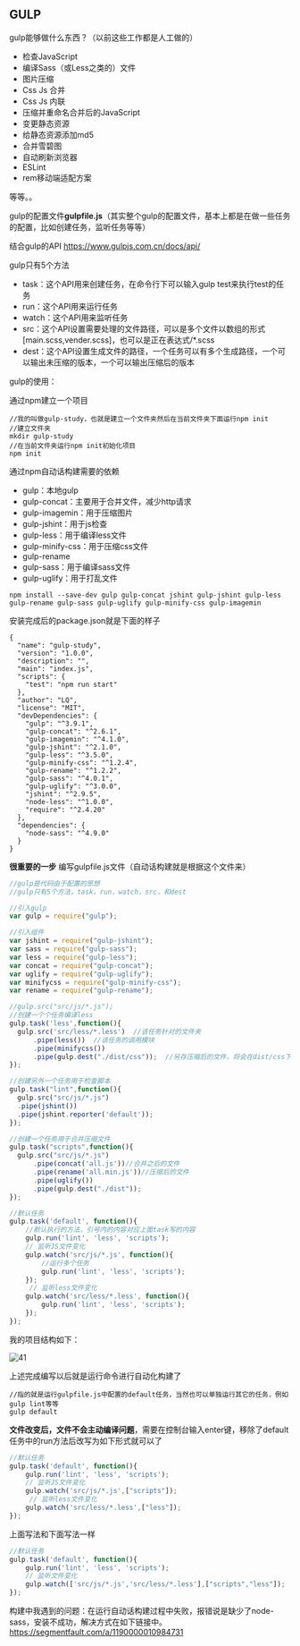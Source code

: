 ## GULP

gulp能够做什么东西？（以前这些工作都是人工做的）

 - 检查JavaScript
 - 编译Sass（或Less之类的）文件
 - 图片压缩
 - Css Js 合并
 - Css Js 内联
 - 压缩并重命名合并后的JavaScript
 - 变更静态资源
 - 给静态资源添加md5
 - 合并雪碧图
 - 自动刷新浏览器
 - ESLint 
 - rem移动端适配方案 

 等等。。

gulp的配置文件**gulpfile.js**（其实整个gulp的配置文件，基本上都是在做一些任务的配置，比如创建任务，监听任务等等）

 结合gulp的API https://www.gulpjs.com.cn/docs/api/

 gulp只有5个方法

 - task：这个API用来创建任务，在命令行下可以输入gulp test来执行test的任务
 - run：这个API用来运行任务
 - watch：这个API用来监听任务
 - src：这个API设置需要处理的文件路径，可以是多个文件以数组的形式[main.scss,vender.scss]，也可以是正在表达式/*.scss
 - dest：这个API设置生成文件的路径，一个任务可以有多个生成路径，一个可以输出未压缩的版本，一个可以输出压缩后的版本

gulp的使用：

 通过npm建立一个项目

 ```
 //我的叫做gulp-study，也就是建立一个文件夹然后在当前文件夹下面运行npm init
 //建立文件夹
 mkdir gulp-study
 //在当前文件夹运行npm init初始化项目
 npm init
 ```

 通过npm自动话构建需要的依赖

 - gulp：本地gulp
 - gulp-concat：主要用于合并文件，减少http请求
 - gulp-imagemin：用于压缩图片
 - gulp-jshint：用于js检查
 - gulp-less：用于编译less文件
 - gulp-minify-css：用于压缩css文件
 - gulp-rename
 - gulp-sass：用于编译sass文件
 - gulp-uglify：用于打乱文件

 ```
 npm install --save-dev gulp gulp-concat jshint gulp-jshint gulp-less gulp-rename gulp-sass gulp-uglify gulp-minify-css gulp-imagemin
 ```

 安装完成后的package.json就是下面的样子

 ```properties
 {
   "name": "gulp-study",
   "version": "1.0.0",
   "description": "",
   "main": "index.js",
   "scripts": {
     "test": "npm run start"
   },
   "author": "LQ",
   "license": "MIT",
   "devDependencies": {
     "gulp": "^3.9.1",
     "gulp-concat": "^2.6.1",
     "gulp-imagemin": "^4.1.0",
     "gulp-jshint": "^2.1.0",
     "gulp-less": "^3.5.0",
     "gulp-minify-css": "^1.2.4",
     "gulp-rename": "^1.2.2",
     "gulp-sass": "^4.0.1",
     "gulp-uglify": "^3.0.0",
     "jshint": "^2.9.5",
     "node-less": "^1.0.0",
     "require": "^2.4.20"
   },
   "dependencies": {
     "node-sass": "^4.9.0"
   }
 }
 ```

 **很重要的一步** 编写gulpfile.js文件（自动话构建就是根据这个文件来）

 ```javascript
 //gulp是代码由于配置的思想
 //gulp只有5个方法，task，run，watch，src，和dest
 
 //引入gulp
 var gulp = require("gulp");
 
 //引入组件
 var jshint = require("gulp-jshint");
 var sass = require("gulp-sass");
 var less = require("gulp-less");
 var concat = require("gulp-concat");
 var uglify = require("gulp-uglify");
 var minifycss = require("gulp-minify-css");
 var rename = require("gulp-rename");
 
 //gulp.src("src/js/*.js");
 //创建一个个任务编译less
 gulp.task('less',function(){
   gulp.src('src/less/*.less')  //该任务针对的文件夹
       .pipe(less())  //该任务的调用模块
       .pipe(minifycss())
       .pipe(gulp.dest("./dist/css"));  //另存压缩后的文件，将会在dist/css下面生成index.css
 });
 
 //创建另外一个任务用于检查脚本
 gulp.task("lint",function(){
   gulp.src("src/js/*.js")
   .pipe(jshint())
   .pipe(jshint.reporter('default'));
 });
 
 //创建一个任务用于合并压缩文件
 gulp.task("scripts",function(){
   gulp.src("src/js/*.js")
       .pipe(concat('all.js'))//合并之后的文件
       .pipe(rename('all.min.js'))//压缩后的文件
       .pipe(uglify())
       .pipe(gulp.dest("./dist"));
 });
 
 //默认任务
 gulp.task('default', function(){
     //默认执行的方法，引号内的内容对应上面task写的内容
     gulp.run('lint', 'less', 'scripts');
     // 监听JS文件变化
     gulp.watch('src/js/*.js', function(){
         //运行多个任务
         gulp.run('lint', 'less', 'scripts');
     });
      // 监听less文件变化
     gulp.watch('src/less/*.less', function(){
         gulp.run('lint', 'less', 'scripts');
     });
 });
 ```

 我的项目结构如下：

 ![41](https://github.com/LQ55/notes/blob/master/%E4%BB%93%E5%BA%93%E5%9B%BE%E5%BA%93/41.png)

 上述完成编写以后就是运行命令进行自动化构建了

 ```
 //指的就是运行gulpfile.js中配置的default任务，当然也可以单独运行其它的任务，例如gulp lint等等
 gulp default
 ```

 **文件改变后，文件不会主动编译问题**，需要在控制台输入enter键，移除了default任务中的run方法后改写为如下形式就可以了

 ```javascript
 //默认任务
 gulp.task('default', function(){
     gulp.run('lint', 'less', 'scripts');
     // 监听JS文件变化
     gulp.watch('src/js/*.js',["scripts"]);
      // 监听less文件变化
     gulp.watch('src/less/*.less',["less"]);
 });
 ```

 上面写法和下面写法一样

 ```javascript
 //默认任务
 gulp.task('default', function(){
     gulp.run('lint', 'less', 'scripts');
     // 监听文件变化
     gulp.watch(['src/js/*.js','src/less/*.less'],["scripts","less"]);
 });
 ```

 

 构建中我遇到的问题：在运行自动话构建过程中失败，报错说是缺少了node-sass，安装不成功，解决方式在如下链接中。https://segmentfault.com/a/1190000010984731